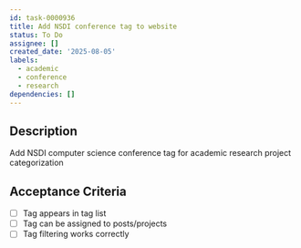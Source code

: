 ```yaml
---
id: task-0000936
title: Add NSDI conference tag to website
status: To Do
assignee: []
created_date: '2025-08-05'
labels:
  - academic
  - conference
  - research
dependencies: []
---
```


## Description

Add NSDI computer science conference tag for academic research project categorization

## Acceptance Criteria

- [ ] Tag appears in tag list
- [ ] Tag can be assigned to posts/projects
- [ ] Tag filtering works correctly
